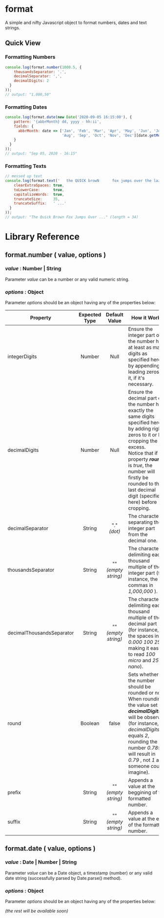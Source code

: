 # format

A simple and nifty Javascript object to format numbers, dates and text strings.

## Quick View

### Formatting Numbers

```js
console.log(format.number(1000.5, {
    thousandsSeparator: '.',
    decimalSeparator: ',',
    decimalDigits: 2
  }
));
// output: "1.000,50"
```

### Formatting Dates
```js
console.log(format.date(new Date('2020-09-05 16:15:00'), {
    pattern: '{abbrMonth} dd, yyyy - hh:ii',
    fields: {
      abbrMonth: date => ['Jan', 'Feb', 'Mar', 'Apr', 'May', 'Jun', 'Jul',
                          'Aug', 'Sep', 'Oct', 'Nov', 'Dec'][date.getMonth()]
    }
  }
));
// output: "Sep 05, 2020 - 16:15"
```

### Formatting Texts
```js
// messed up text
console.log(format.text('   the QUICK browN      fox jumps over the lazy dog', {
    clearExtraSpaces: true,
    toLowerCase:      true,
    capitalizeWords:  true,
    truncateSize:     35,
    truncateSuffix:   ' ...'
  }
));
// output: "The Quick Brown Fox Jumps Over ..." (length = 34)
```


# Library Reference

## format.number ( value, options )

### **_value_** : Number | String

Parameter _value_ can be a number or any valid numeric string.

### **_options_** : Object

Parameter _options_ should be an object having any of the properties below:

| Property | Expected Type | Default Value | How it Works |
|----------|:-------------:|:-------------:|--------------|
| integerDigits | Number | Null | Ensure the integer part of the number has at least as many digits as specified here, by appending leading zeros to it, if it's necessary. |
| decimalDigits | Number | Null | Ensure the decimal part of the number has exactly the same digits specified here, by adding right zeros to it or by cropping the excess.<br>Notice that if the property _**round**_ is _true_, the number will firstly be rounded to the last decimal digit (specified here) before cropping. |
| decimalSeparator | String | "." <br>_(dot)_ | The character separating the integer part from the decimal one. |
| thousandsSeparator | String | "" <br>_(empty string)_ | The character delimiting each thousand multiple of the integer part (for instance, the commas in _1,000,000_&nbsp;). |
| decimalThousandsSeparator | String | "" <br>_(empty string)_ | The character delimiting each thousand multiple of the decimal part (for instance, the spaces in _0.000&nbsp;100&nbsp;250_&nbsp;, making it easier to read _100 micro_ and _250 nano_). |
| round | Boolean | false | Sets whether the number should be rounded or not. When rounding, the value set in _**decimalDigits**_ will be observed  (for instance, if _decimalDigits_ equals _2_, rounding the number _0.7899_ will result in _0.79_&nbsp;, not _1_ as someone could imagine). |
| prefix | String | "" <br>_(empty string)_ | Appends a value at the beggining of the formatted number. |
| suffix | String | "" <br>_(empty string)_ | Appends a value at the end of the formatted number. |


## format.date ( value, options )

### **_value_** : Date | Number | String

Parameter _value_ can be a Date object, a timestamp (number) or any valid date string (successfully parsed by Date.parse() method).

### **_options_** : Object

Parameter _options_ should be an object having any of the properties below:

_(the rest will be available soon)_

